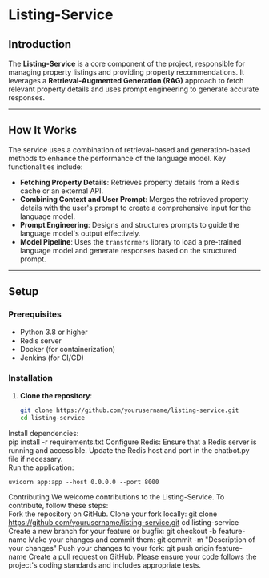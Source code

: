 # Listing-Service

## Introduction
The **Listing-Service** is a core component of the project, responsible for managing property listings and providing property recommendations. It leverages a **Retrieval-Augmented Generation (RAG)** approach to fetch relevant property details and uses prompt engineering to generate accurate responses.

---

## How It Works
The service uses a combination of retrieval-based and generation-based methods to enhance the performance of the language model. Key functionalities include:

- **Fetching Property Details**: Retrieves property details from a Redis cache or an external API.
- **Combining Context and User Prompt**: Merges the retrieved property details with the user's prompt to create a comprehensive input for the language model.
- **Prompt Engineering**: Designs and structures prompts to guide the language model's output effectively.
- **Model Pipeline**: Uses the `transformers` library to load a pre-trained language model and generate responses based on the structured prompt.

---

## Setup

### Prerequisites
- Python 3.8 or higher
- Redis server
- Docker (for containerization)
- Jenkins (for CI/CD)

### Installation
1. **Clone the repository**:  
   ```bash
   git clone https://github.com/yourusername/listing-service.git
   cd listing-service

Install dependencies:  
pip install -r requirements.txt
Configure Redis: Ensure that a Redis server is running and accessible. Update the Redis host and port in the chatbot.py file if necessary.  
Run the application:  
````
uvicorn app:app --host 0.0.0.0 --port 8000
````

Contributing
We welcome contributions to the Listing-Service. To contribute, follow these steps:  
Fork the repository on GitHub.
Clone your fork locally:
git clone https://github.com/yourusername/listing-service.git
cd listing-service
Create a new branch for your feature or bugfix:
git checkout -b feature-name
Make your changes and commit them:
git commit -m "Description of your changes"
Push your changes to your fork:
git push origin feature-name
Create a pull request on GitHub.
Please ensure your code follows the project's coding standards and includes appropriate tests.